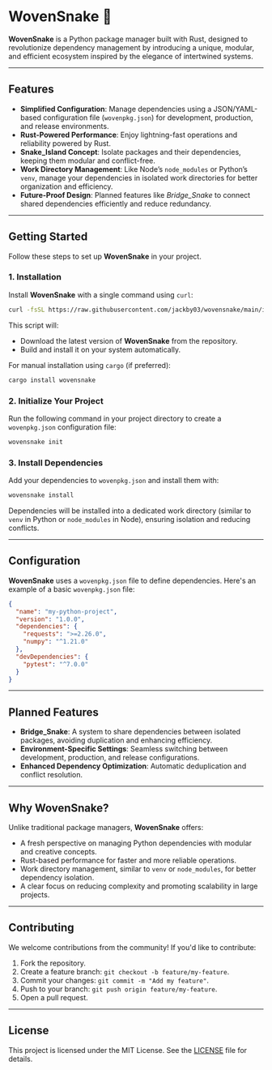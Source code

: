 # **WovenSnake** 🐍  
**WovenSnake** is a Python package manager built with Rust, designed to revolutionize dependency management by introducing a unique, modular, and efficient ecosystem inspired by the elegance of intertwined systems.

---

## **Features**  
- **Simplified Configuration**: Manage dependencies using a JSON/YAML-based configuration file (`wovenpkg.json`) for development, production, and release environments.  
- **Rust-Powered Performance**: Enjoy lightning-fast operations and reliability powered by Rust.  
- **Snake_Island Concept**: Isolate packages and their dependencies, keeping them modular and conflict-free.  
- **Work Directory Management**: Like Node’s `node_modules` or Python’s `venv`, manage your dependencies in isolated work directories for better organization and efficiency.  
- **Future-Proof Design**: Planned features like *Bridge_Snake* to connect shared dependencies efficiently and reduce redundancy.

---

## **Getting Started**  
Follow these steps to set up **WovenSnake** in your project.

### **1. Installation**  
Install **WovenSnake** with a single command using `curl`:  
```bash
curl -fsSL https://raw.githubusercontent.com/jackby03/wovensnake/main/install.sh | bash
```

This script will:  
- Download the latest version of **WovenSnake** from the repository.  
- Build and install it on your system automatically.  

For manual installation using `cargo` (if preferred):  
```bash
cargo install wovensnake
```

### **2. Initialize Your Project**  
Run the following command in your project directory to create a `wovenpkg.json` configuration file:  
```bash
wovensnake init
```

### **3. Install Dependencies**  
Add your dependencies to `wovenpkg.json` and install them with:  
```bash
wovensnake install
```
Dependencies will be installed into a dedicated work directory (similar to `venv` in Python or `node_modules` in Node), ensuring isolation and reducing conflicts.

---

## **Configuration**  
**WovenSnake** uses a `wovenpkg.json` file to define dependencies. Here's an example of a basic `wovenpkg.json` file:  
```json
{
  "name": "my-python-project",
  "version": "1.0.0",
  "dependencies": {
    "requests": ">=2.26.0",
    "numpy": "^1.21.0"
  },
  "devDependencies": {
    "pytest": "^7.0.0"
  }
}
```

---

## **Planned Features**  
- **Bridge_Snake**: A system to share dependencies between isolated packages, avoiding duplication and enhancing efficiency.  
- **Environment-Specific Settings**: Seamless switching between development, production, and release configurations.  
- **Enhanced Dependency Optimization**: Automatic deduplication and conflict resolution.

---

## **Why WovenSnake?**  
Unlike traditional package managers, **WovenSnake** offers:  
- A fresh perspective on managing Python dependencies with modular and creative concepts.  
- Rust-based performance for faster and more reliable operations.  
- Work directory management, similar to `venv` or `node_modules`, for better dependency isolation.  
- A clear focus on reducing complexity and promoting scalability in large projects.

---

## **Contributing**  
We welcome contributions from the community! If you'd like to contribute:  
1. Fork the repository.  
2. Create a feature branch: `git checkout -b feature/my-feature`.  
3. Commit your changes: `git commit -m "Add my feature"`.  
4. Push to your branch: `git push origin feature/my-feature`.  
5. Open a pull request.

---

## **License**  
This project is licensed under the MIT License. See the [LICENSE](./LICENSE) file for details.

